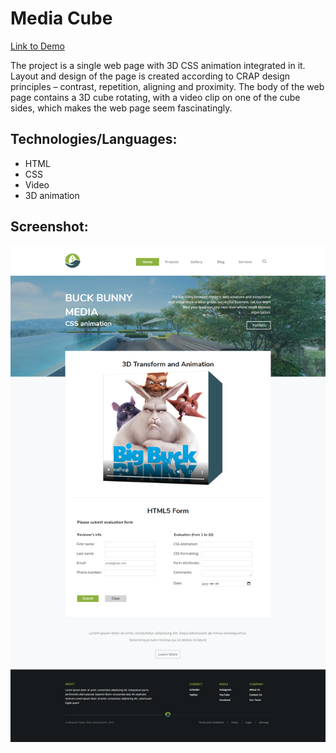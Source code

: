 # Media Cube

[Link to Demo](http://portfolio.alexandrpasko.com)

The project is a single web page with 3D CSS animation integrated in it. Layout and design of the page is created according to CRAP design principles – contrast, repetition, aligning and proximity. The body of the web page contains a 3D cube rotating, with a video clip on one of the cube sides, which makes the web page seem fascinatingly. 

## Technologies/Languages:
* HTML
* CSS
* Video
* 3D animation

## Screenshot:
![Screenshot of layout](screenshot.jpg)
